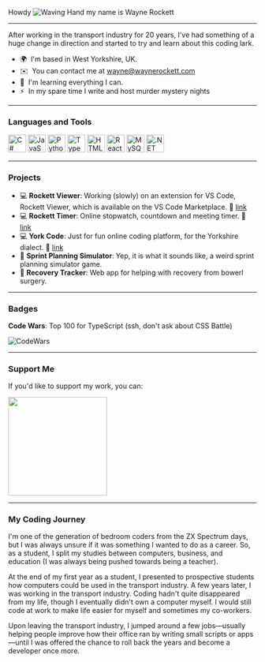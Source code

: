 Howdy ![Waving Hand](https://user-images.githubusercontent.com/18350557/176309783-0785949b-9127-417c-8b55-ab5a4333674e.gif) my name is Wayne Rockett

---

After working in the transport industry for 20 years, I've had something of a huge change in direction and started to try and learn about this coding lark.

- 🌍  I'm based in West Yorkshire, UK.  
- ✉️  You can contact me at [wayne@waynerockett.com](mailto:wayne@waynerockett.com)  
- 🧠  I'm learning everything I can.  
- ⚡  In my spare time I write and host murder mystery nights  

---

### Languages and Tools
<p align="left">
  <a href="https://docs.microsoft.com/en-us/dotnet/csharp/" target="_blank" rel="noreferrer"><img src="https://raw.githubusercontent.com/danielcranney/readme-generator/main/public/icons/skills/csharp-colored.svg" width="36" height="36" alt="C#" /></a>
  <a href="https://developer.mozilla.org/en-US/docs/Web/JavaScript" target="_blank" rel="noreferrer"><img src="https://raw.githubusercontent.com/danielcranney/readme-generator/main/public/icons/skills/javascript-colored.svg" width="36" height="36" alt="JavaScript" /></a>
  <a href="https://www.python.org/" target="_blank" rel="noreferrer"><img src="https://raw.githubusercontent.com/danielcranney/readme-generator/main/public/icons/skills/python-colored.svg" width="36" height="36" alt="Python" /></a>
  <a href="https://www.typescriptlang.org/" target="_blank" rel="noreferrer"><img src="https://raw.githubusercontent.com/danielcranney/readme-generator/main/public/icons/skills/typescript-colored.svg" width="36" height="36" alt="TypeScript" /></a>
  <a href="https://developer.mozilla.org/en-US/docs/Glossary/HTML5" target="_blank" rel="noreferrer"><img src="https://raw.githubusercontent.com/danielcranney/readme-generator/main/public/icons/skills/html5-colored.svg" width="36" height="36" alt="HTML5" /></a>
  <a href="https://reactjs.org/" target="_blank" rel="noreferrer"><img src="https://raw.githubusercontent.com/danielcranney/readme-generator/main/public/icons/skills/react-colored.svg" width="36" height="36" alt="React" /></a>
  <a href="https://www.mysql.com/" target="_blank" rel="noreferrer"><img src="https://raw.githubusercontent.com/danielcranney/readme-generator/main/public/icons/skills/mysql-colored.svg" width="36" height="36" alt="MySQL" /></a>
  <a href="https://dotnet.microsoft.com/en-us/" target="_blank" rel="noreferrer"><img src="https://raw.githubusercontent.com/danielcranney/readme-generator/main/public/icons/skills/dot-net-colored.svg" width="36" height="36" alt=".NET" /></a>
</p>

---

### Projects
- 💻 **Rockett Viewer**: Working (slowly) on an extension for VS Code, Rockett Viewer, which is available on the VS Code Marketplace. 🔗 [link](https://marketplace.visualstudio.com/items?itemName=WayneSRockett.rockett-viewer)
- 💻 **Rockett Timer**: Online stopwatch, countdown and meeting timer. 🔗 [link](https://www.timer.waynerockett.com/)
- 💻 **York Code**: Just for fun online coding platform, for the Yorkshire dialect. 🔗 [link](https://yorkcode.dev/)
- 🚧 **Sprint Planning Simulator**: Yep, it is what it sounds like, a weird sprint planning simulator game.
- 🚧 **Recovery Tracker**: Web app for helping with recovery from bowerl surgery.

---

### Badges
**Code Wars**: Top 100 for TypeScript (ssh, don't ask about CSS Battle)

<p align="left">
  <img src="https://www.codewars.com/users/WayneRockett/badges/micro" alt="CodeWars"/>
</p>

---

### Support Me
If you'd like to support my work, you can:

<a href="https://www.buymeacoffee.com/countdisoQ"><img src="https://cdn.buymeacoffee.com/buttons/v2/default-yellow.png" width="200" /></a>

---

### My Coding Journey
I'm one of the generation of bedroom coders from the ZX Spectrum days, but I was always unsure if it was something I wanted to do as a career. So, as a student, I split my studies between computers, business, and education (I was always being pushed towards being a teacher).

At the end of my first year as a student, I presented to prospective students how computers could be used in the transport industry. A few years later, I was working in the transport industry. Coding hadn't quite disappeared from my life, though I eventually didn't own a computer myself. I would still code at work to make life easier for myself and sometimes my co-workers.

Upon leaving the transport industry, I jumped around a few jobs—usually helping people improve how their office ran by writing small scripts or apps—until I was offered the chance to roll back the years and become a developer once more.
